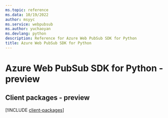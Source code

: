 ```yaml
---
ms.topic: reference
ms.data: 10/19/2022
author: msyyc
ms.service: webpubsub
ms.author: yuchaoyan
ms.devlang: python
description: Reference for Azure Web PubSub SDK for Python
title: Azure Web PubSub SDK for Python
---
```

# Azure Web PubSub SDK for Python - preview

## Client packages - preview
[!INCLUDE [client-packages](web-pubsub-client-index.md)]